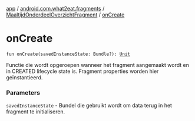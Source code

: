 [app](../../index.md) / [android.com.what2eat.fragments](../index.md) / [MaaltijdOnderdeelOverzichtFragment](index.md) / [onCreate](./on-create.md)

# onCreate

`fun onCreate(savedInstanceState: Bundle?): `[`Unit`](https://kotlinlang.org/api/latest/jvm/stdlib/kotlin/-unit/index.html)

Functie die wordt opgeroepen wanneer het fragment aangemaakt wordt en in CREATED lifecycle state is.
Fragment properties worden hier geïnstantieerd.

### Parameters

`savedInstanceState` - Bundel die gebruikt wordt om data terug in het fragment te initialiseren.
